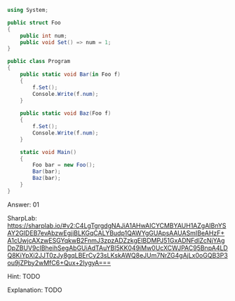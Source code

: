 ```cs
using System;

public struct Foo
{
    public int num;
    public void Set() => num = 1;
}

public class Program
{
    public static void Bar(in Foo f)
    {
        f.Set();
        Console.Write(f.num);
    }
    
    public static void Baz(Foo f)
    {
        f.Set();
        Console.Write(f.num);
    }

    static void Main()
    {
        Foo bar = new Foo();
        Bar(bar);
        Baz(bar);
    }
}
```

Answer: 01

SharpLab: https://sharplab.io/#v2:C4LgTgrgdgNAJiA1AHwAICYCMBYAUH1AZgAIBnYSAY2GIDEB7evAbzwEgjiBLKGqCALYBudp1QAWYgGUApsAAUASmIBeAHzF+A1cUwjcAXzwESGYqkwB2FnmJ3zpzADZzkgEIBDMPJ51GxADNFdlZcNjYAgDpZBUV9cIBheihSegAbGUiAdTAuYBl5KK049iMw0UcXCWJPAC95BnpA4LDQ8KiYpXi2JJT0zJy8gqLBErCy23sLKskAWQ8eJUm7NrZG4gAjLx0oGQB3P3ou9jZPby2wMfC6+Qux+2IygyA===

Hint:
TODO

Explanation:
TODO

